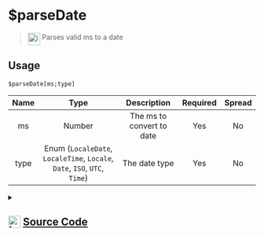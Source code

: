 # $parseDate
> <img align="top" src="https://upload.wikimedia.org/wikipedia/commons/thumb/e/e4/Infobox_info_icon.svg/160px-Infobox_info_icon.svg.png?20150409153300" alt="image" width="25" height="auto"> Parses valid ms to a date
## Usage
```
$parseDate[ms;type]
```
| Name | Type | Description | Required | Spread
| :---: | :---: | :---: | :---: | :---: |
ms | Number | The ms to convert to date | Yes | No
type | Enum (`LocaleDate`, `LocaleTime`, `Locale`, `Date`, `ISO`, `UTC`, `Time`) | The date type | Yes | No
<details>
<summary>
    
## <img align="top" src="https://cdn4.iconfinder.com/data/icons/iconsimple-logotypes/512/github-512.png" alt="image" width="25" height="auto">  [Source Code](https://github.com/tryforge/ForgeScript-V2/blob/main/src/native/parseDate.ts)
    
</summary>
    
```ts
import { TimeParser } from "../constants"
import { ArgType, NativeFunction, Return } from "../structures"

export enum DateType {
    LocaleDate,
    LocaleTime,
    Locale,
    Date,
    ISO,
    UTC,
    Time
}

export default new NativeFunction({
    name: "$parseDate",
    version: "1.0.2",
    description: "Parses valid ms to a date",
    brackets: true,
    args: [
        {
            name: "ms",
            description: "The ms to convert to date",
            rest: false,
            type: ArgType.Number,
            required: true
        },
        {
            name: "type",
            description: "The date type",
            enum: DateType,
            rest: false,
            required: true,
            type: ArgType.Enum
        }
    ],
    unwrap: true,
    execute(ctx, [ ms, type ]) {
        const date = new Date(ms)

        return Return.success(
            type === DateType.Date ? 
                date.toDateString() :
                type === DateType.ISO ? 
                    date.toISOString() :
                    type === DateType.Locale ?
                        date.toLocaleString() :
                        type === DateType.LocaleDate ?
                            date.toLocaleDateString() :
                            type === DateType.LocaleTime ?
                                date.toLocaleTimeString() :
                                type === DateType.Time ?
                                    date.toTimeString() :
                                    type === DateType.UTC ? 
                                        date.toUTCString() :
                                        null as never
        )
    },
})
```
    
</details>